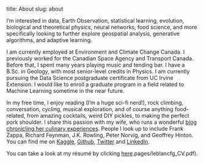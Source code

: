 title: About
slug: about

I’m interested in data, Earth Observation, statistical learning, evolution, biological and theoretical physics, neural networks, food science, and more specifically looking to further explore geospatial analysis, generative algorithms, and adaptive learning.

I am currently employed at Environment and Climate Change Canada. I previously worked for the Canadian Space Agency and Transport Canada. Before that, I spent many years playing music and tending bar. I have a B.Sc. in Geology, with most senior-level credits in Physics. I am currently pursuing the Data Science postgraduate certificate from UC Irvine Extension. I would like to enroll a graduate program in a field related to Machine Learning sometime in the near future.

In my free time, I enjoy reading (I’m a huge sci-fi nerd!), rock climbing, conversation, cycling, musical exploration, and of course anything food-related, from amazing cocktails, weird DIY pickles, to making the perfect pork shoulder. I share this passion with my wife, who runs a wonderful [blog chronicling her culinary experiences](https://squeezemylemon.ca). People I look up to include Frank Zappa, Richard Feynman, J.K. Rowling, Peter Norvig, and Geoffrey Hinton. You can find me on [Kaggle](https://www.kaggle.com/leblancfg), [Github](https://github.com/leblancfg), [Twitter](https://twitter.com/leblancfg1) and [LinkedIn](https://www.linkedin.com/in/françois-leblanc-07294b106).

You can take a look at my résumé by clicking [here](pages/leblancfg_CV.pdf).pages/leblancfg_CV.pdf).
